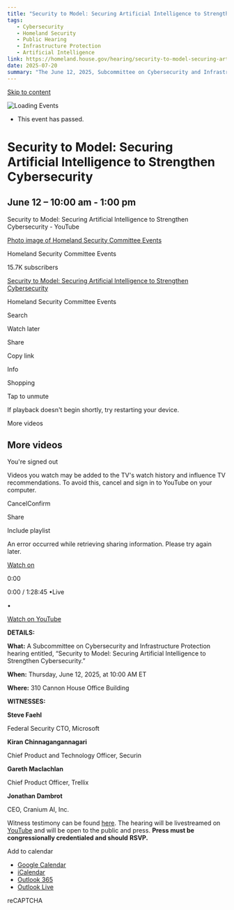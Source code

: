```yaml
---
title: "Security to Model: Securing Artificial Intelligence to Strengthen Cybersecurity – Committee on Homeland Security"
tags:
   - Cybersecurity
   - Homeland Security
   - Public Hearing
   - Infrastructure Protection
   - Artificial Intelligence
link: https://homeland.house.gov/hearing/security-to-model-securing-artificial-intelligence-to-strengthen-cybersecurity/
date: 2025-07-20
summary: "The June 12, 2025, Subcommittee on Cybersecurity and Infrastructure Protection hearing, titled \"Security to Model: Securing Artificial Intelligence to Strengthen Cybersecurity,\" underscored the need for robust AI security measures to enhance cybersecurity frameworks. Key witnesses, including CTOs from Microsoft, Securin, and Trellix, discussed methodologies for integrating AI into cybersecurity practices. Implications include the necessity for standardized models to secure AI applications, addressing vulnerabilities inherent in AI systems, and fostering interdisciplinary collaboration to mitigate risks from AI-enhanced threats. The hearing is indicative of a growing focus on AI's role in national cybersecurity strategy."
---
```


[Skip to content](https://homeland.house.gov/hearing/security-to-model-securing-artificial-intelligence-to-strengthen-cybersecurity/#main)

![Loading Events](https://homeland.house.gov/wp-content/plugins/the-events-calendar/src/resources/images/tribe-loading.gif)

- This event has passed.

# Security to Model: Securing Artificial Intelligence to Strengthen Cybersecurity

## June 12 – 10:00 am \- 1:00 pm

Security to Model: Securing Artificial Intelligence to Strengthen Cybersecurity - YouTube

[Photo image of Homeland Security Committee Events](https://www.youtube.com/channel/UChdT2snPVxfp2m8n4VDdMag?embeds_referring_euri=https%3A%2F%2Fhomeland.house.gov%2F)

Homeland Security Committee Events

15.7K subscribers

[Security to Model: Securing Artificial Intelligence to Strengthen Cybersecurity](https://www.youtube.com/watch?v=tnmfsinO9sM)

Homeland Security Committee Events

Search

Watch later

Share

Copy link

Info

Shopping

Tap to unmute

If playback doesn't begin shortly, try restarting your device.

More videos

## More videos

You're signed out

Videos you watch may be added to the TV's watch history and influence TV recommendations. To avoid this, cancel and sign in to YouTube on your computer.

CancelConfirm

Share

Include playlist

An error occurred while retrieving sharing information. Please try again later.

[Watch on](https://www.youtube.com/watch?v=tnmfsinO9sM&embeds_referring_euri=https%3A%2F%2Fhomeland.house.gov%2F)

0:00

0:00 / 1:28:45
•Live

•

[Watch on YouTube](https://www.youtube.com/watch?v=tnmfsinO9sM "Watch on YouTube")

**DETAILS:**

**What:** A Subcommittee on Cybersecurity and Infrastructure Protection hearing entitled, “Security to Model: Securing Artificial Intelligence to Strengthen Cybersecurity.”

**When:** Thursday, June 12, 2025, at 10:00 AM ET

**Where:** 310 Cannon House Office Building

**WITNESSES:**

**Steve Faehl**

Federal Security CTO, Microsoft

**Kiran Chinnagangannagari**

Chief Product and Technology Officer, Securin

**Gareth Maclachlan**

Chief Product Officer, Trellix

**Jonathan Dambrot**

CEO, Cranium AI, Inc.

Witness testimony can be found [here](https://homeland.house.gov/wp-content/uploads/2025/06/2025-06-12-CIP-HRG-Testimony.pdf). The hearing will be livestreamed on [YouTube](https://www.youtube.com/watch?v=tnmfsinO9sM) and will be open to the public and press. **Press must be congressionally credentialed and should** **RSVP.**

Add to calendar

- [Google Calendar](https://www.google.com/calendar/event?action=TEMPLATE&dates=20250612T100000/20250612T130000&text=Security%20to%20Model%3A%20Securing%20Artificial%20Intelligence%20to%20Strengthen%20Cybersecurity&details=%3Cp+data-style%3D%22font-weight%3A+400%3B%22%3E%3Cstrong%3E%3Cu%3EDETAILS%3A%3C%2Fu%3E%3C%2Fstrong%3E%3C%2Fp%3E+%3Cp+data-style%3D%22font-weight%3A+400%3B%22%3E%3Cstrong%3EWhat%3A%C2%A0%3C%2Fstrong%3EA+Subcommittee+on+Cybersecurity+and+Infrastructure+Protection+hearing+entitled%2C+%E2%80%9CSecurity+to+Model%3A+Securing+Artificial+Intelligence+to+Strengthen+Cybersecurity.%E2%80%9D%3C%2Fp%3E+%3Cp+data-style%3D%22font-weight%3A+400%3B%22%3E%3Cstrong%3EWhen%3A%3C%2Fstrong%3E+Thursday%2C+June+12%2C+2025%2C+at+10%3A00+AM+ET%3C%2Fp%3E+%3Cp+data-style%3D%22font-weight%3A+400%3B%22%3E%3Cstrong%3EWhere%3A%3C%2Fstrong%3E%C2%A0310+Cannon+House+Office+Building%3C%2Fp%3E+%3Cp+class%3D%22p1%22%3E%3Cspan+class%3D%22s1%22%3E%3Cspan+style%3D%22text-decoration%3A+underline%3B%22%3E%3Cb%3EWITNESSES%3A%3C%2Fb%3E%3C%2Fspan%3E%3Cb%3E%3C%2Fb%3E%3C%2Fspan%3E%3C%2Fp%3E+%3Cp+data-style%3D%22font-weight%3A+400%3B%22%3E%3Cstrong%3ESteve+Faehl%3C%2Fstrong%3EFederal+Security+CTO%2C+Microsoft%3C%2Fp%3E+%3Cstrong%3EKiran+Chinnagangannagari%3C%2Fstrong%3EChief+Product+and+Technology+Officer%2C+Securin%3Cstrong%3EGareth+Maclachlan%3C%2Fstrong%3EChief+Product+Officer%2C+Trellix%3Cstrong%3EJonathan+Dambrot%3C%2Fstrong%3ECEO%2C+Cranium+AI%2C+Inc.%3Cp+data-style%3D%22font-weight%3A+400%3B%22%3EWitness+testimony%3C%2Fp%3E+%28View+Full+event+Description+Here%3A+https%3A%2F%2Fhomeland.house.gov%2Fhearing%2Fsecurity-to-model-securing-artificial-intelligence-to-strengthen-cybersecurity%2F%29&trp=false&ctz=America/New_York&sprop=website:https://homeland.house.gov)
- [iCalendar](webcal://homeland.house.gov/hearing/security-to-model-securing-artificial-intelligence-to-strengthen-cybersecurity/?ical=1)
- [Outlook 365](https://outlook.office.com/owa/?path=/calendar/action/compose&rrv=addevent&startdt=2025-06-12T10%3A00%3A00-04%3A00&enddt=2025-06-12T13%3A00%3A00-04%3A00&location&subject=Security%20to%20Model%3A%20Securing%20Artificial%20Intelligence%20to%20Strengthen%20Cybersecurity&body=%3Cp%20data-style%3D%22font-weight%3A%20400%3B%22%3EDETAILS%3A%3C%2Fp%3E%3Cp%20data-style%3D%22font-weight%3A%20400%3B%22%3EWhat%3A%C2%A0A%20Subcommittee%20on%20Cybersecurity%20and%20Infrastructure%20Protection%20hearing%20entitled%2C%20%E2%80%9CSecurity%20to%20Model%3A%20Securing%20Artificial%20Intelligence%20to%20Strengthen%20Cybersecurity.%E2%80%9D%3C%2Fp%3E%3Cp%20data-style%3D%22font-weight%3A%20400%3B%22%3EWhen%3A%20Thursday%2C%20June%2012%2C%202025%2C%20at%2010%3A00%20AM%20ET%3C%2Fp%3E%3Cp%20data-style%3D%22font-weight%3A%20400%3B%22%3EWhere%3A%C2%A0310%20Cannon%20House%20Office%20Building%3C%2Fp%3E%3Cp%20class%3D%22p1%22%3EWITNESSES%3A%3C%2Fp%3E%3Cp%20data-style%3D%22font-weight%3A%20400%3B%22%3ESteve%20FaehlFederal%20Security%20CTO%2C%20Microsoft%3C%2Fp%3EKiran%20ChinnagangannagariChief%20Product%20and%20Technology%20Officer%2C%20SecurinGareth%20MaclachlanChief%20Product%20Officer%2C%20TrellixJonathan%20DambrotCEO%2C%20Cranium%20AI%2C%20Inc.%3Cp%20data-style%3D%22font-weight%3A%20400%3B%22%3EWitness%20testimony%20can%20be%20found%20here.%20The%20hearing%20will%20be%20livestreamed%20on%20YouTube%C2%A0and%20will%20be%20open%C2%A0to%20the%20public%20and%20press.%C2%A0Press%20must%20be%20congressionally%20c%20%28View%20Full%20Event%20Description%20Here%3A%20https%3A%2F%2Fhomeland.house.gov%2Fhearing%2Fsecurity-to-model-securing-artificial-intelligence-to-strengthen-cybersecurity%2F%29)
- [Outlook Live](https://outlook.live.com/owa/?path=/calendar/action/compose&rrv=addevent&startdt=2025-06-12T10%3A00%3A00-04%3A00&enddt=2025-06-12T13%3A00%3A00-04%3A00&location&subject=Security%20to%20Model%3A%20Securing%20Artificial%20Intelligence%20to%20Strengthen%20Cybersecurity&body=%3Cp%20data-style%3D%22font-weight%3A%20400%3B%22%3EDETAILS%3A%3C%2Fp%3E%3Cp%20data-style%3D%22font-weight%3A%20400%3B%22%3EWhat%3A%C2%A0A%20Subcommittee%20on%20Cybersecurity%20and%20Infrastructure%20Protection%20hearing%20entitled%2C%20%E2%80%9CSecurity%20to%20Model%3A%20Securing%20Artificial%20Intelligence%20to%20Strengthen%20Cybersecurity.%E2%80%9D%3C%2Fp%3E%3Cp%20data-style%3D%22font-weight%3A%20400%3B%22%3EWhen%3A%20Thursday%2C%20June%2012%2C%202025%2C%20at%2010%3A00%20AM%20ET%3C%2Fp%3E%3Cp%20data-style%3D%22font-weight%3A%20400%3B%22%3EWhere%3A%C2%A0310%20Cannon%20House%20Office%20Building%3C%2Fp%3E%3Cp%20class%3D%22p1%22%3EWITNESSES%3A%3C%2Fp%3E%3Cp%20data-style%3D%22font-weight%3A%20400%3B%22%3ESteve%20FaehlFederal%20Security%20CTO%2C%20Microsoft%3C%2Fp%3EKiran%20ChinnagangannagariChief%20Product%20and%20Technology%20Officer%2C%20SecurinGareth%20MaclachlanChief%20Product%20Officer%2C%20TrellixJonathan%20DambrotCEO%2C%20Cranium%20AI%2C%20Inc.%3Cp%20data-style%3D%22font-weight%3A%20400%3B%22%3EWitness%20testimony%20can%20be%20found%20here.%20The%20hearing%20will%20be%20livestreamed%20on%20YouTube%C2%A0and%20will%20be%20open%C2%A0to%20the%20public%20and%20press.%C2%A0Press%20must%20be%20congressionally%20c%20%28View%20Full%20Event%20Description%20Here%3A%20https%3A%2F%2Fhomeland.house.gov%2Fhearing%2Fsecurity-to-model-securing-artificial-intelligence-to-strengthen-cybersecurity%2F%29)

reCAPTCHA
